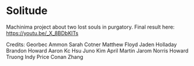 # Solitude
Machinima project about two lost souls in purgatory. Final result here: https://youtu.be/_X_8BDbKlTs

Credits: 
Georbec Ammon 
Sarah Cotner 
Matthew Floyd
Jaden Holladay 
Brandon Howard 
Aaron Kc Hsu 
Juno Kim 
April Martin 
Jarom Norris 
Howard Truong 
Indy Price 
Conan Zhang
